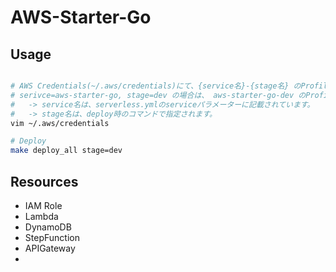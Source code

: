 # AWS-Starter-Go

## Usage
```bash

# AWS Credentials(~/.aws/credentials)にて、{service名}-{stage名} のProfileを設定します。
# serivce=aws-starter-go, stage=dev の場合は、 aws-starter-go-dev のProfileが必要になります。
#   -> service名は、serverless.ymlのserviceパラメーターに記載されています。
#   -> stage名は、deploy時のコマンドで指定されます。
vim ~/.aws/credentials

# Deploy
make deploy_all stage=dev
```

## Resources

- IAM Role
- Lambda
- DynamoDB
- StepFunction
- APIGateway
- 
